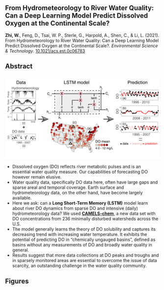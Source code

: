## From Hydrometeorology to River Water Quality: Can a Deep Learning Model Predict Dissolved Oxygen at the Continental Scale?

**Zhi, W.**, Feng, D., Tsai, W. P., Sterle, G., Harpold, A., Shen, C., & Li, L. (2021). From Hydrometeorology to River Water Quality: Can a Deep Learning Model Predict Dissolved Oxygen at the Continental Scale?. *Environmental Science & Technology*. [10.1021/acs.est.0c06783](https://doi.org/10.1021/acs.est.0c06783)

## Abstract
<p align="center">
  <img src="/figures/TOC.png" alt="Study site: Coal Creek Watershed" width="700">
</p>

- Dissolved oxygen (DO) reflects river metabolic pulses and is an essential water quality measure. Our capabilities of forecasting DO however remain elusive. 
- Water quality data, specifically DO data here, often have large gaps and sparse areal and temporal coverage. Earth surface and hydrometeorology data, on the other hand, have become largely available. 
- Here we ask: can a **Long Short-Term Memory (LSTM)** model learn about river DO dynamics from sparse DO and intensive (daily) hydrometeorology data? We used **[CAMELS-chem](https://github.com/WeiZhiWater/CAMELS-Chem-DO-dataset)**, a new data set with DO concentrations from 236 minimally disturbed watersheds across the U.S. 
- The model generally learns the theory of DO solubility and captures its decreasing trend with increasing water temperature. It exhibits the potential of predicting DO in “chemically ungauged basins”, defined as basins without any measurements of DO and broadly water quality in general.
- Results suggest that more data collections at DO peaks and troughs and in sparsely monitored areas are essential to overcome the issue of data scarcity, an outstanding challenge in the water quality community.

## Figures
